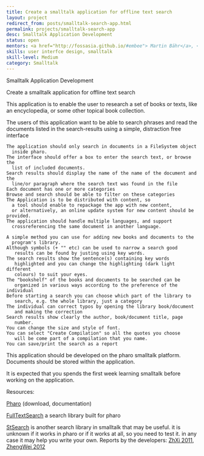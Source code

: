 ```yaml
---
title: Create a smalltalk application for offline text search
layout: project
redirect_from: posts/smalltalk-search-app.html
permalink: projects/smalltalk-search-app
desc: Smalltalk Application Development
status: open
mentors: <a href="http://fossasia.github.io/#embee"> Martin Bähr</a>, <a href="http://seandenigris.com">Sean P. DeNigris</a>
skills: user interfce design, smalltalk
skill-level: Medium
category: Smalltalk
---
```

Smalltalk Application Development


Create a smalltalk application for offline text search


This application is to enable the user to research a set of books or texts,
like an encyclopedia, or some other topical book collection.

The users of this application want to be able to search phrases and read the
documents listed in the search-results using a simple, distraction free
interface

    The application should only search in documents in a FileSystem object
      inside pharo.
    The interface should offer a box to enter the search text, or browse the
      list of included documents.
    Search results should display the name of the name of the document and the
      line/or paragraph where the search text was found in the file
    Each document has one or more categories
    Browse and search should be able to filter on these categories
    The Application is to be distributed with content, so
      a tool should enable to repackage the app with new content,
      or alternatively, an online update system for new content should be provided.
    The application should handle multiple languages, and support
      crossreferencing the same document in another language.

    A simple method you can use for adding new books and documents to the
      program's library.
    Although symbols (+ "" etc) can be used to narrow a search good
       results can be found by justing using key words.
    The search results show the sentence(s) containing key words
       highlighted and you can change the highlighting (dark light different
       colours) to suit your eyes.
    The "bookshelf" of the books and documents to be searched can be
       organized in various ways according to the preference of the individual 
    Before starting a search you can choose which part of the library to
       search, e.g. the whole library, just a category
    The individual can correct typos by opening the library book/document
       and making the correction
    Search results show clearly the author, book/document title, page
       number.
    You can change the size and style of font.
    You can select "Create Compilation" so all the quotes you choose
       will be come part of a compilation that you name.
    You can save/print the search as a report

This application should be developed on the pharo smalltalk platform. Documents
should be stored within the application.

It is expected that you spends the first week learning smalltalk before working
on the application.

Resources: 

  [Pharo]( http://pharo.org/ ) (download, documentation)

  [FullTextSearch]( http://smalltalkhub.com/#!/~BenjA/FullTextSearch ) a search
    library built for pharo

  [StSearch]( http://www.squeaksource.com/StSearch/ ) is another search library in
    smalltalk that may be useful. it is unknown if it works in pharo or if it
    works at all, so you need to test it. in any case it may help you write your own.
    Reports by the developers: 
    [ZhXi 2011]( http://askoh.com/misc/stsearch/FYP_Report_ZheXi.pdf ),
    [ZhengWei 2012]( http://askoh.com/misc/stsearch/FYP_Report_ZhengWei.pdf )

